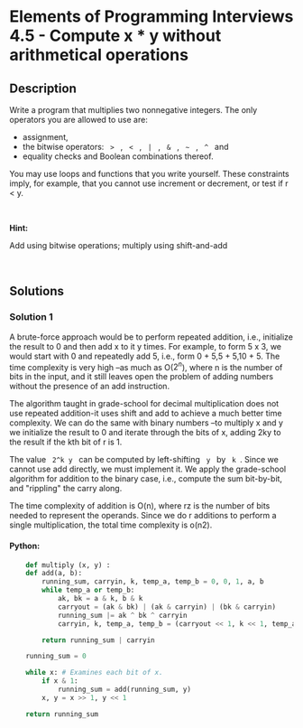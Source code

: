 # Elements of Programming Interviews 4.5 - Compute x * y without arithmetical operations


## Description

<p> Write a program that multiplies two nonnegative integers. The only operators you are allowed to use are: </p>

<ul>
	<li> assignment,
	<li> the bitwise operators: <code> > </code> ,  <code> < </code> , <code> | </code> , <code> & </code> , <code> ~ </code> , <code> ^ </code>  and </li>
	<li> equality checks and Boolean combinations thereof.
</ul>

<p> You may use loops and functions that you write yourself. These constraints imply, for example, that you cannot use increment or decrement, or test if r < y. </p>

<p>&nbsp;</p>
<p><strong>Hint:</strong></p>
<p> Add using bitwise operations; multiply using shift-and-add </p>


<br/>

## Solutions

### Solution 1
A brute-force approach would be to perform repeated addition, i.e., initialize the result to 0 and then add x to it y times. For example, to form 5 x 3, we would start with 0 and repeatedly add 5, i.e., form 0 + 5,5 + 5,10 + 5. The time complexity is very high –as much as O($2^n$), where n is the number of bits in the input, and it still leaves open the problem of adding numbers without the presence of an add instruction.

The algorithm taught in grade-school for decimal multiplication does not use repeated addition-it uses shift and add to achieve a much better time complexity. We can do the same with binary numbers –to multiply x and y we initialize the result to 0 and iterate through the bits of x, adding 2ky to the result if the kth bit of r is 1. 

The value <code> 2^k y </code> can be computed by left-shifting <code> y </code> by <code> k </code>. Since we cannot use add directly, we must implement it. We apply the grade-school algorithm for addition to the binary case, i.e., compute the sum bit-by-bit, and "rippling" the carry along.

The time complexity of addition is O(n), where rz is the number of bits needed to represent the operands. Since we do r additions to perform a single multiplication, the total time complexity is o(n2).

<!-- tabs:start -->

#### Python:
```python
    def multiply (x, y) :
	def add(a, b):
		running_sum, carryin, k, temp_a, temp_b = 0, 0, 1, a, b
		while temp_a or temp_b:
			ak, bk = a & k, b & k
			carryout = (ak & bk) | (ak & carryin) | (bk & carryin)
			running_sum |= ak ^ bk ^ carryin
			carryin, k, temp_a, temp_b = (carryout << 1, k << 1, temp_a >> 1, temp_b >> 1)

		return running_sum | carryin

	running_sum = 0

	while x: # Examines each bit of x.
		if x & 1:
			running_sum = add(running_sum, y)
		x, y = x >> 1, y << 1

	return running_sum
```

<!-- tabs:end -->

<!-- end -->
